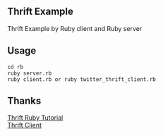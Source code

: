 ## Thrift Example

Thrift Example by Ruby client and Ruby server

## Usage
```shell
cd rb
ruby server.rb
ruby client.rb or ruby twitter_thrift_client.rb
```

## Thanks
[Thrift Ruby Tutorial](http://saravani.wordpress.com/2011/05/03/thrift-ruby-tutorial/)  
[Thrift Client](https://github.com/twitter/thrift_client)
